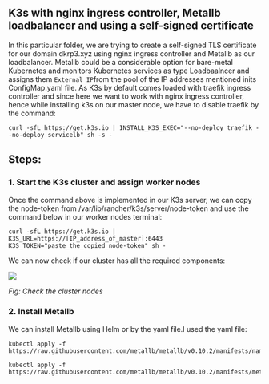 ## K3s with nginx ingress controller, Metallb loadbalancer and using a self-signed certificate

In this particular folder, we are trying to create a self-signed TLS certificate for our domain dkrp3.xyz using nginx ingress controller and Metallb as our loadbalancer. Metallb could be a considerable option for bare-metal Kubernetes and monitors Kubernetes services as type Loadbaalncer and assigns them <code>External IP</code>from the pool of the IP addresses mentioned inits ConfigMap.yaml file. As K3s by default comes loaded with traefik ingress controller and since here we want to work with nginx ingress controller, hence while installing k3s on our master node, we have to disable traefik by the command:

```
curl -sfL https://get.k3s.io | INSTALL_K3S_EXEC="--no-deploy traefik --no-deploy servicelb" sh -s -
```

## Steps:

### 1. Start the K3s cluster and assign worker nodes

Once the command above is implemented in our K3s server, we can copy the node-token from /var/lib/rancher/k3s/server/node-token and use the command below in our worker nodes terminal:

```
curl -sfL https://get.k3s.io | K3S_URL=https://[IP_address_of_master]:6443 K3S_TOKEN="paste_the_copied_node-token" sh -
```

We can now check if our cluster has all the required components:

<img src="https://github.com/dikshita-git/RP_Ingress_security-IPv4_and_IPv6/blob/main/Wiki-page-images/Certificate_with_k3s%2Bnginx/00.PNG">
<p><i>Fig: Check the cluster nodes</i></p>


### 2. Install Metallb

We can install Metallb using Helm or by the yaml file.I used the yaml file:

```
kubectl apply -f https://raw.githubusercontent.com/metallb/metallb/v0.10.2/manifests/namespace.yaml

kubectl apply -f https://raw.githubusercontent.com/metallb/metallb/v0.10.2/manifests/metallb.yaml
```
